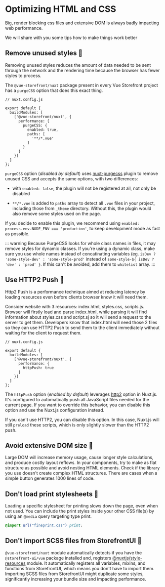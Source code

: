 # Optimizing HTML and CSS

Big, render blocking css files and extensive DOM is always badly impacting web performance.

We will share with you some tips how to make things work better

## Remove unused styles :ledger:

Removing unused styles reduces the amount of data needed to be sent through the network and the rendering time because the browser has fewer styles to process.

The `@vue-storefront/nuxt` package present in every Vue Storefront project has a `purgeCSS` option that does this exact thing.

```javascript{6-13}
// nuxt.config.js

export default {
  buildModules: [
    ['@vue-storefront/nuxt', {
      performance: {
        purgeCSS: {
          enabled: true,
          paths: [
            '**/*.vue'
          ]
        }
      }
    }]
  ]
};
```

`purgeCSS` option (_disabled by default_) uses [nuxt-purgecss](https://github.com/Developmint/nuxt-purgecss) plugin to remove unused CSS and accepts the same options, with two differences:

* with `enabled: false`, the plugin will not be registered at all, not only be disabled

* `**/*.vue` is added to `paths` array to detect all `.vue` files in your project, including those from `_theme` directory. Without this, the plugin would also remove some styles used on the page.

If you decide to enable this plugin, we recommend using `enabled: process.env.NODE_ENV === 'production'`, to keep development mode as fast as possible.

::: warning
Because PurgeCSS looks for whole class names in files, it may remove styles for dynamic classes. If you're using a dynamic class, make sure you use whole names instead of concatinating variables (eg. `isDev ? 'some-style-dev' : 'some-style-prod'` instead of `some-style-${ isDev ? 'dev' : 'prod' }`. If this can't be avoided, add them to `whitelist` array.
:::

## Use HTTP2 Push :blue_book:

Http2 Push is a performance technique aimed at reducing latency by loading resources even before clients browser know it will need them.

Consider website with 3 resources: index.html, styles.css, scripts.js. 
Browser will firstly load and parse index.html, while parsing it will find information about styles.css and script.sj so it will send a request to the server to get them.
Developers know that index.html will need those 2 files so they can use HTTP2 Push to send them to the client immediately without waiting for the client to request them.

```javascript{6-8}
// nuxt.config.js

export default {
  buildModules: [
    ['@vue-storefront/nuxt', {
      performance: {
        httpPush: true
      }
    }]
  ]
};
```

The `httpPush` option (_enabled by default_) leverages [http2](https://nuxtjs.org/docs/2.x/configuration-glossary/configuration-render#http2) option in Nuxt.js. It's configured to automatically push all JavaScript files needed for the current page. If you want to override this behavior, you can disable this option and use the Nuxt.js configuration instead.

If you can't use HTTP2, you can disable this option. In this case, Nuxt.js will still `preload` these scripts, which is only slightly slower than the HTTP2 push.

## Avoid extensive DOM size :ledger:

Large DOM will increase memory usage, cause longer style calculations, and produce costly layout reflows. In your components, try to make as flat structure as possible and avoid nesting HTML elements. Check if the library you use doesn't create complex HTML structures. There are cases when a simple button generates 1000 lines of code.

## Don't load print stylesheets :blue_book:

Loading a specific stylesheet for printing slows down the page, even when not used. You can include the print styles inside your other CSS file(s) by using an `@media` query targeting type print.


```css
@import url("fineprint.css") print;
```

## Don't import SCSS files from StorefrontUI :ledger:

`@vue-storefront/nuxt` module automatically detects if you have the `@storefront-ui/vue` package installed and, registers [@nuxtjs/style-resources](https://github.com/nuxt-community/style-resources-module) module. It automatically registers all variables, mixins, and functions from StorefrontUI, which means you don't have to import them. Importing SCSS files from StorefrontUI might duplicate some styles, significantly increasing your bundle size and impacting performance.
